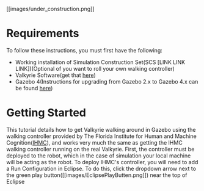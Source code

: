 [[images/under_construction.png]]  

# Requirements
To follow these instructions, you must first have the following:
* Working installation of Simulation Construction Set(SCS [LINK LINK LINK])(Optional of you want to roll your own walking controller)
* Valkyrie Software(get that [here](https://github.com/NASA-JSC-Robotics/valkyrie/wiki/Get-Our-Code))
* Gazebo 4(Instructions for upgrading from Gazebo 2.x to Gazebo 4.x can be found [here](http://gazebosim.org/tutorials/?tut=ros_wrapper_versions))

# Getting Started
This tutorial details how to get Valkyrie walking around in Gazebo using the walking controller provided by The Florida Institute for Human and Machine Cognition([IHMC](http://robots.ihmc.us/)), and works very much the same as getting the IHMC walking controller running on the real Valkyrie. First, the controller must be deployed to the robot, which in the case of simulation your local machine will be acting as the robot. To deploy IHMC's controller, you will need to add a Run Configuration in Eclipse. To do this, click the dropdown arrow next to the green play button([[images/EclipsePlayButten.png]]) near the top of Eclipse
